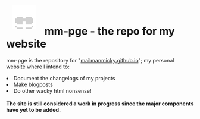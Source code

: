 <h1><img src="images/favicon64px.png" style="padding:16px;"> mm-pge - the repo for my website</h1>
<p>mm-pge is the repository for "<a href="https://mailmanmicky.github.io/mm-pge/" target="_blank"; text-decoration:none;">mailmanmicky.github.io</a>"; my personal website where I intend to: 
<li> Document the changelogs of my projects </li>
<li> Make blogposts </li>
<li> Do other wacky html nonsense! </li>
<br>
<strong>The site is still considered a work in progress since the major components have yet to be added.</strong></p>
